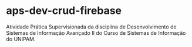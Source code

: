 # aps-dev-crud-firebase
Atividade Prática Supervisionada da disciplina de Desenvolvimento de Sistemas de Informação Avançado II do Curso de Sistemas de Informação do UNIPAM.
